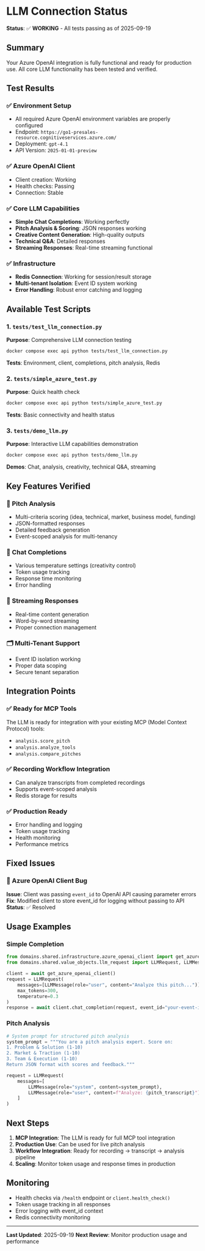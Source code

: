 # LLM Connection Status

**Status**: ✅ **WORKING** - All tests passing as of 2025-09-19

## Summary

Your Azure OpenAI integration is fully functional and ready for production use. All core LLM functionality has been tested and verified.

## Test Results

### ✅ Environment Setup
- All required Azure OpenAI environment variables are properly configured
- Endpoint: `https://go1-presales-resource.cognitiveservices.azure.com/`
- Deployment: `gpt-4.1`
- API Version: `2025-01-01-preview`

### ✅ Azure OpenAI Client
- Client creation: Working
- Health checks: Passing
- Connection: Stable

### ✅ Core LLM Capabilities
- **Simple Chat Completions**: Working perfectly
- **Pitch Analysis & Scoring**: JSON responses working
- **Creative Content Generation**: High-quality outputs
- **Technical Q&A**: Detailed responses
- **Streaming Responses**: Real-time streaming functional

### ✅ Infrastructure
- **Redis Connection**: Working for session/result storage
- **Multi-tenant Isolation**: Event ID system working
- **Error Handling**: Robust error catching and logging

## Available Test Scripts

### 1. `tests/test_llm_connection.py`
**Purpose**: Comprehensive LLM connection testing
```bash
docker compose exec api python tests/test_llm_connection.py
```
**Tests**: Environment, client, completions, pitch analysis, Redis

### 2. `tests/simple_azure_test.py`
**Purpose**: Quick health check
```bash
docker compose exec api python tests/simple_azure_test.py
```
**Tests**: Basic connectivity and health status

### 3. `tests/demo_llm.py`
**Purpose**: Interactive LLM capabilities demonstration
```bash
docker compose exec api python tests/demo_llm.py
```
**Demos**: Chat, analysis, creativity, technical Q&A, streaming

## Key Features Verified

### 🎯 Pitch Analysis
- Multi-criteria scoring (idea, technical, market, business model, funding)
- JSON-formatted responses
- Detailed feedback generation
- Event-scoped analysis for multi-tenancy

### 💬 Chat Completions
- Various temperature settings (creativity control)
- Token usage tracking
- Response time monitoring
- Error handling

### 🔄 Streaming Responses
- Real-time content generation
- Word-by-word streaming
- Proper connection management

### 🗂️ Multi-Tenant Support
- Event ID isolation working
- Proper data scoping
- Secure tenant separation

## Integration Points

### ✅ Ready for MCP Tools
The LLM is ready for integration with your existing MCP (Model Context Protocol) tools:
- `analysis.score_pitch`
- `analysis.analyze_tools`
- `analysis.compare_pitches`

### ✅ Recording Workflow Integration
- Can analyze transcripts from completed recordings
- Supports event-scoped analysis
- Redis storage for results

### ✅ Production Ready
- Error handling and logging
- Token usage tracking
- Health monitoring
- Performance metrics

## Fixed Issues

### 🔧 Azure OpenAI Client Bug
**Issue**: Client was passing `event_id` to OpenAI API causing parameter errors
**Fix**: Modified client to store event_id for logging without passing to API
**Status**: ✅ Resolved

## Usage Examples

### Simple Completion
```python
from domains.shared.infrastructure.azure_openai_client import get_azure_openai_client
from domains.shared.value_objects.llm_request import LLMRequest, LLMMessage

client = await get_azure_openai_client()
request = LLMRequest(
    messages=[LLMMessage(role="user", content="Analyze this pitch...")],
    max_tokens=300,
    temperature=0.3
)
response = await client.chat_completion(request, event_id="your-event-id")
```

### Pitch Analysis
```python
# System prompt for structured pitch analysis
system_prompt = """You are a pitch analysis expert. Score on:
1. Problem & Solution (1-10)
2. Market & Traction (1-10) 
3. Team & Execution (1-10)
Return JSON format with scores and feedback."""

request = LLMRequest(
    messages=[
        LLMMessage(role="system", content=system_prompt),
        LLMMessage(role="user", content=f"Analyze: {pitch_transcript}")
    ]
)
```

## Next Steps

1. **MCP Integration**: The LLM is ready for full MCP tool integration
2. **Production Use**: Can be used for live pitch analysis
3. **Workflow Integration**: Ready for recording → transcript → analysis pipeline
4. **Scaling**: Monitor token usage and response times in production

## Monitoring

- Health checks via `/health` endpoint or `client.health_check()`
- Token usage tracking in all responses
- Error logging with event_id context
- Redis connectivity monitoring

---

**Last Updated**: 2025-09-19
**Next Review**: Monitor production usage and performance